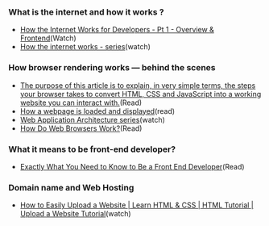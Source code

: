### What is the internet and how it works ?
- [How the Internet Works for Developers - Pt 1 - Overview & Frontend](https://www.youtube.com/watch?v=e4S8zfLdLgQ&index=20&list=PLoYCgNOIyGAB_8_iq1cL8MVeun7cB6eNc)(Watch)
- [How the internet works - series](https://www.khanacademy.org/partner-content/code-org/internet-works)(watch)

### How browser rendering works — behind the scenes
- [The purpose of this article is to explain, in very simple terms, the steps your browser takes to convert HTML, CSS and JavaScript into a working website you can interact with.](https://blog.logrocket.com/how-browser-rendering-works-behind-the-scenes-6782b0e8fb10)(Read)
- [How a webpage is loaded and displayed](https://varvy.com/pagespeed/display.html)(read)
- [Web Application Architecture series](https://www.youtube.com/watch?v=d1Gd-MGaleE&list=PLUU3EzfPr915ebZONvUVHKm8Bls6D7EgA)(watch)
- [How Do Web Browsers Work?](https://hackernoon.com/how-do-web-browsers-work-40cefd2cb1e1)(Read)


### What it means to be front-end developer?
- [Exactly What You Need to Know to Be a Front End Developer](https://skillcrush.com/2016/02/11/skills-to-become-a-front-end-developer/)(Read)

### Domain name and Web Hosting
- [How to Easily Upload a Website | Learn HTML & CSS | HTML Tutorial | Upload a Website Tutorial](https://www.youtube.com/watch?v=P9MB218jzF4)(watch)
